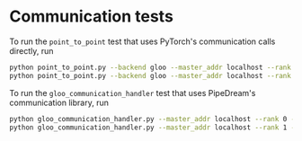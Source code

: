# Communication tests

To run the `point_to_point` test that uses PyTorch's communication calls
directly, run
```bash
python point_to_point.py --backend gloo --master_addr localhost --rank 0 --master_port 8888 &
python point_to_point.py --backend gloo --master_addr localhost --rank 1 --master_port 8888
```

To run the `gloo_communication_handler` test that uses PipeDream's communication
library, run
```bash
python gloo_communication_handler.py --master_addr localhost --rank 0 --master_port 8888 &
python gloo_communication_handler.py --master_addr localhost --rank 1 --master_port 8888
```
